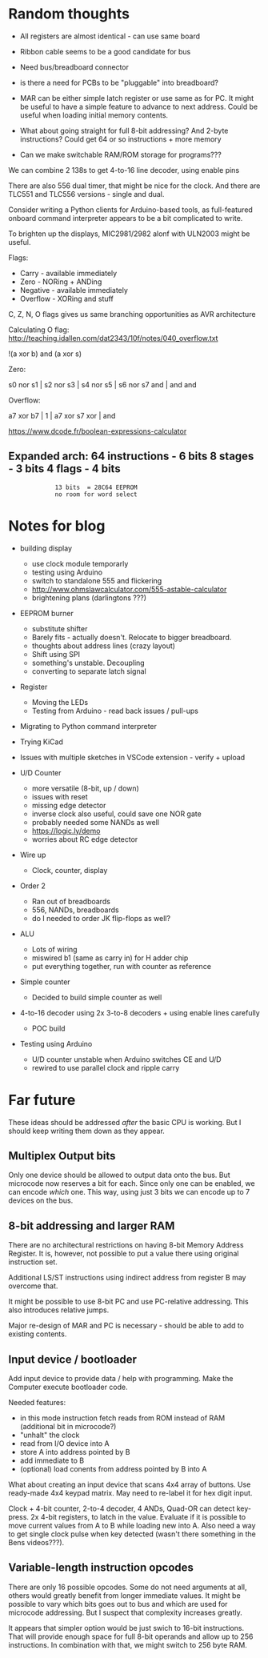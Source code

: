 Random thoughts
===============

* All registers are almost identical - can use same board
* Ribbon cable seems to be a good candidate for bus
* Need bus/breadboard connector
* is there a need for PCBs to be "pluggable" into breadboard?
* MAR can be either simple latch register or use same as for PC. It might be useful to have a simple
  feature to advance to next address. Could be useful when loading initial memory contents.


* What about going straight for full 8-bit addressing? And 2-byte instructions? Could get 64 or
  so instructions + more memory
* Can we make switchable RAM/ROM storage for programs???

We can combine 2 138s to get 4-to-16 line decoder, using enable pins

There are also 556 dual timer, that might be nice for the clock. And there are TLC551 and TLC556
versions - single and dual.


Consider writing a Python clients for Arduino-based tools, as full-featured onboard command
interpreter appears to be a bit complicated to write.


To brighten up the displays, MIC2981/2982 alonf with ULN2003 might be useful.


Flags:
* Carry - available immediately
* Zero  - NORing + ANDing
* Negative - available immediately
* Overflow - XORing and stuff

C, Z, N, O flags gives us same branching opportunities as AVR architecture

Calculating O flag:
http://teaching.idallen.com/dat2343/10f/notes/040_overflow.txt

!(a xor b) and (a xor s)


Zero:

 s0 nor s1 | s2 nor s3 | s4 nor s5 | s6 nor s7
          and          |          and
                      and

Overflow:

 a7 xor b7 |     1     |  a7 xor s7
          xor          |
                      and

https://www.dcode.fr/boolean-expressions-calculator


Expanded arch:
64 instructions - 6 bits
 8 stages       - 3 bits
 4 flags        - 4 bits
---------------------------
                 13 bits  = 28C64 EEPROM
                 no room for word select



Notes for blog
==============


* building display
    * use clock module temporarly
    * testing using Arduino
    * switch to standalone 555 and flickering
    * http://www.ohmslawcalculator.com/555-astable-calculator
    * brightening plans (darlingtons ???)

* EEPROM burner
    * substitute shifter
    * Barely fits - actually doesn't. Relocate to bigger breadboard.
    * thoughts about address lines (crazy layout)
    * Shift using SPI
    * something's unstable. Decoupling
    * converting to separate latch signal

* Register
    * Moving the LEDs
    * Testing from Arduino - read back issues / pull-ups

* Migrating to Python command interpreter
* Trying KiCad
* Issues with multiple sketches in VSCode extension - verify + upload

* U/D Counter
    * more versatile (8-bit, up / down)
    * issues with reset
    * missing edge detector
    * inverse clock also useful, could save one NOR gate
    * probably needed some NANDs as well
    * https://logic.ly/demo
    * worries about RC edge detector

* Wire up
    * Clock, counter, display

* Order 2
    * Ran out of breadboards
    * 556, NANDs, breadboards
    * do I needed to order JK flip-flops as well?

* ALU
    * Lots of wiring
    * miswired b1 (same as carry in) for H adder chip
    * put everything together, run with counter as reference

* Simple counter
    * Decided to build simple counter as well

* 4-to-16 decoder using 2x 3-to-8 decoders + using enable lines carefully
    * POC build

* Testing using Arduino
    * U/D counter unstable when Arduino switches CE and U/D
    * rewired to use parallel clock and ripple carry


Far future
==========

These ideas should be addressed *after* the basic CPU is working. But I should keep writing them
down as they appear.


Multiplex Output bits
---------------------

Only one device should be allowed to output data onto the bus. But microcode now reserves a bit for
each. Since only one can be enabled, we can encode *which* one. This way, using just 3 bits we can
encode up to 7 devices on the bus.


8-bit addressing and larger RAM
-------------------------------
There are no architectural restrictions on having 8-bit Memory Address Register. It is, however, not
possible to put a value there using original instruction set.

Additional LS/ST instructions using indirect address from register B may overcome that.

It might be possible to use 8-bit PC and use PC-relative addressing. This also introduces relative
jumps.

Major re-design of MAR and PC is necessary - should be able to add to existing contents.


Input device / bootloader
-------------------------

Add input device to provide data / help with programming. Make the Computer execute bootloader code.

Needed features:
* in this mode instruction fetch reads from ROM instead of RAM (additional bit in microcode?)
* "unhalt" the clock
* read from I/O device into A
* store A into address pointed by B
* add immediate to B
* (optional) load conents from address pointed by B into A


What about creating an input device that scans 4x4 array of buttons. Use ready-made 4x4 keypad
matrix. May need to re-label it for hex digit input.

Clock + 4-bit counter, 2-to-4 decoder, 4 ANDs, Quad-OR can detect key-press. 2x 4-bit registers, to
latch in the value. Evaluate if it is possible to move current values from A to B while loading new
into A. Also need a way to get single clock pulse when key detected (wasn't there something in the
Bens videos???).



Variable-length instruction opcodes
-----------------------------------
There are only 16 possible opcodes. Some do not need arguments at all, others would greatly
benefit from longer immediate values. It might be possible to vary which bits goes out to bus
and which are used for microcode addressing. But I suspect that complexity increases greatly.

It appears that simpler option would be just swich to 16-bit instructions. That will provide enough
space for full 8-bit operands and allow up to 256 instructions. In combination with that, we might
switch to 256 byte RAM.
